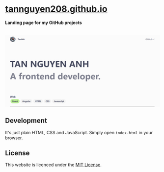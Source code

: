 # [tannguyen208.github.io](https://tannguyen208.github.io)

**Landing page for my GitHub projects**

\
<a href="https://tannguyen208.github.io"><img width="1181" alt="Screenshot of tannguyen208.github.io" src="https://github.com/tannguyen208/tannguyen208.github.io/blob/master/Capture.PNG?raw=true"></a>

## Development

It's just plain HTML, CSS and JavaScript. Simply open `index.html` in your browser.

## License

This website is licenced under the [MIT License](http://opensource.org/licenses/mit-license.html).
